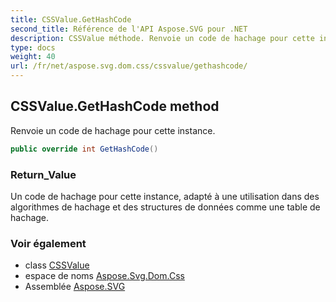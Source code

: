 ```yaml
---
title: CSSValue.GetHashCode
second_title: Référence de l'API Aspose.SVG pour .NET
description: CSSValue méthode. Renvoie un code de hachage pour cette instance.
type: docs
weight: 40
url: /fr/net/aspose.svg.dom.css/cssvalue/gethashcode/
---
```

## CSSValue.GetHashCode method

Renvoie un code de hachage pour cette instance.

```csharp
public override int GetHashCode()
```

### Return_Value

Un code de hachage pour cette instance, adapté à une utilisation dans des algorithmes de hachage et des structures de données comme une table de hachage.

### Voir également

* class [CSSValue](../)
* espace de noms [Aspose.Svg.Dom.Css](../../cssvalue/)
* Assemblée [Aspose.SVG](../../../)


